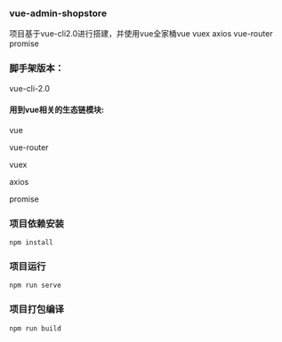 ### vue-admin-shopstore

项目基于vue-cli2.0进行搭建，并使用vue全家桶vue vuex axios vue-router promise

### 脚手架版本：

vue-cli-2.0

#### 用到vue相关的生态链模块:

vue

vue-router

vuex

axios

promise

### 项目依赖安装

```
npm install
```

### 项目运行

```
npm run serve
```

### 项目打包编译

```
npm run build
```

